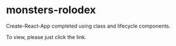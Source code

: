 # monsters-rolodex

Create-React-App completed using class and lifecycle components.

To view, please just click the link. 
